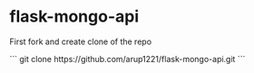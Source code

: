 # flask-mongo-api
<p>First fork and  create clone of the repo</p>
```
git clone https://github.com/arup1221/flask-mongo-api.git
```
